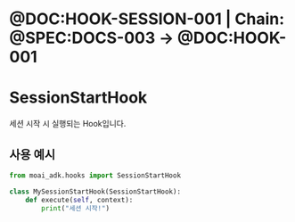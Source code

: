 # @DOC:HOOK-SESSION-001 | Chain: @SPEC:DOCS-003 -> @DOC:HOOK-001

# SessionStartHook

세션 시작 시 실행되는 Hook입니다.

## 사용 예시

```python
from moai_adk.hooks import SessionStartHook

class MySessionStartHook(SessionStartHook):
    def execute(self, context):
        print("세션 시작!")
```

